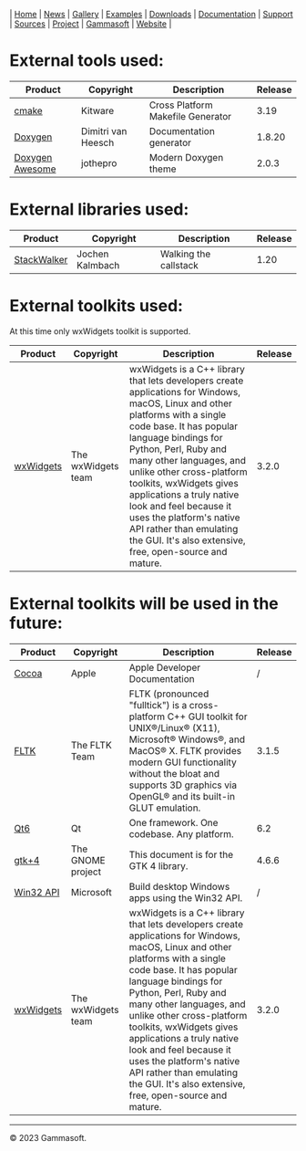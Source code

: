 | [Home](home.md) | [News](news.md) | [Gallery](gallery.md) | [Examples](examples.md) | [Downloads](downloads.md) | [Documentation](documentation.md) | [Support](support.md) | [Sources](https://github.com/gammasoft71/xtd) | [Project](https://sourceforge.net/projects/xtdpro/) | [Gammasoft](gammasoft.md) | [Website](https://gammasoft71.github.io/xtd) |

# External tools used:

| Product                                                            | Copyright          | Description                       | Release |
| ------------------------------------------------------------------ | ------------------ | --------------------------------- | ------- |
| [cmake](https://www.cmake.org)                                     | Kitware            | Cross Platform Makefile Generator | 3.19    |
| [Doxygen](http://www.doxygen.org)                                  | Dimitri van Heesch | Documentation generator           | 1.8.20  |
| [Doxygen Awesome](https://jothepro.github.io/doxygen-awesome-css/) | jothepro           | Modern Doxygen theme              | 2.0.3   |

# External libraries used:

| Product                                                      | Copyright       | Description                               | Release |
| ------------------------------------------------------------ | --------------- | ----------------------------------------- | ------- |
| [StackWalker](https://github.com/JochenKalmbach/StackWalker) | Jochen Kalmbach | Walking the callstack                     | 1.20    |

# External toolkits used:

At this time only wxWidgets toolkit is supported.

| Product                                                      | Copyright          | Description                                                                                                                                                                                                                                                                                                                                                                                                                                                  | Release |
| ------------------------------------------------------------ | ------------------ | ------------------------------------------------------------------------------------------------------------------------------------------------------------------------------------------------------------------------------------------------------------------------------------------------------------------------------------------------------------------------------------------------------------------------------------------------------------ | ------- |
| [wxWidgets](https://wxwidgets.org)                           | The wxWidgets team | wxWidgets is a C++ library that lets developers create applications for Windows, macOS, Linux and other platforms with a single code base. It has popular language bindings for Python, Perl, Ruby and many other languages, and unlike other cross-platform toolkits, wxWidgets gives applications a truly native look and feel because it uses the platform's native API rather than emulating the GUI. It's also extensive, free, open-source and mature. | 3.2.0   |

# External toolkits will be used in the future:

| Product                                                      | Copyright          | Description                                                                                                                                                                                                                                                                                                                                                                                                                                                  | Release |
| ------------------------------------------------------------ | ------------------ | ------------------------------------------------------------------------------------------------------------------------------------------------------------------------------------------------------------------------------------------------------------------------------------------------------------------------------------------------------------------------------------------------------------------------------------------------------------ | ------- |
| [Cocoa](https://developer.apple.com/documentation)           | Apple              | Apple Developer Documentation                                                                                                                                                                                                                                                                                                                                                                                                                                | /       |
| [FLTK](http://www.fltk.org)                                  | The FLTK Team      | FLTK (pronounced "fulltick") is a cross-platform C++ GUI toolkit for UNIX®/Linux® (X11), Microsoft® Windows®, and MacOS® X. FLTK provides modern GUI functionality without the bloat and supports 3D graphics via OpenGL® and its built-in GLUT emulation.                                                                                                                                                                                                   | 3.1.5   |
| [Qt6](http://www.qt.io)                                      | Qt                 | One framework. One codebase. Any platform.                                                                                                                                                                                                                                                                                                                                                                                                                   | 6.2     |
| [gtk+4](http://www.gnome.org)                                | The GNOME project  | This document is for the GTK 4 library.                                                                                                                                                                                                                                                                                                                                                                                                                      | 4.6.6   |
| [Win32 API](https://docs.microsoft.com/en-us/windows/win32/) | Microsoft          | Build desktop Windows apps using the Win32 API.                                                                                                                                                                                                                                                                                                                                                                                                              | /       |
| [wxWidgets](https://wxwidgets.org)                           | The wxWidgets team | wxWidgets is a C++ library that lets developers create applications for Windows, macOS, Linux and other platforms with a single code base. It has popular language bindings for Python, Perl, Ruby and many other languages, and unlike other cross-platform toolkits, wxWidgets gives applications a truly native look and feel because it uses the platform's native API rather than emulating the GUI. It's also extensive, free, open-source and mature. | 3.2.0   |

______________________________________________________________________________________________

© 2023 Gammasoft.
